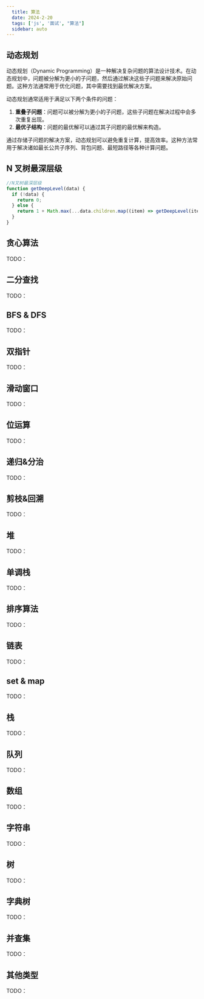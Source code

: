 ```yaml
---
  title: 算法
  date: 2024-2-20
  tags: ['js', '面试', "算法"]
  sidebar: auto
---
```


## 动态规划
动态规划（Dynamic Programming）是一种解决复杂问题的算法设计技术。在动态规划中，问题被分解为更小的子问题，然后通过解决这些子问题来解决原始问题。这种方法通常用于优化问题，其中需要找到最优解决方案。

动态规划通常适用于满足以下两个条件的问题：
1. **重叠子问题**：问题可以被分解为更小的子问题，这些子问题在解决过程中会多次重复出现。
2. **最优子结构**：问题的最优解可以通过其子问题的最优解来构造。

通过存储子问题的解决方案，动态规划可以避免重复计算，提高效率。这种方法常用于解决诸如最长公共子序列、背包问题、最短路径等各种计算问题。

## N 叉树最深层级

```js
//N叉树最深层级
function getDeepLevel(data) {
  if (!data) {
    return 0;
  } else {
    return 1 + Math.max(...data.children.map((item) => getDeepLevel(item)));
  }
}
```

## 贪心算法
TODO：

## 二分查找
TODO：

## BFS & DFS
TODO：
## 双指针
TODO：
## 滑动窗口
TODO：
## 位运算
TODO：
## 递归&分治
TODO：
## 剪枝&回溯
TODO：
## 堆
TODO：

## 单调栈
TODO：
## 排序算法
TODO：
## 链表
TODO：
## set & map
TODO：
## 栈
TODO：
## 队列
TODO：
## 数组
TODO：
## 字符串
TODO：
## 树
TODO：
## 字典树
TODO：
## 并查集
TODO：
## 其他类型
TODO：


